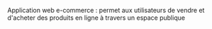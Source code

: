

Application web e-commerce : permet aux utilisateurs de vendre et d'acheter des produits en ligne à travers un espace publique
